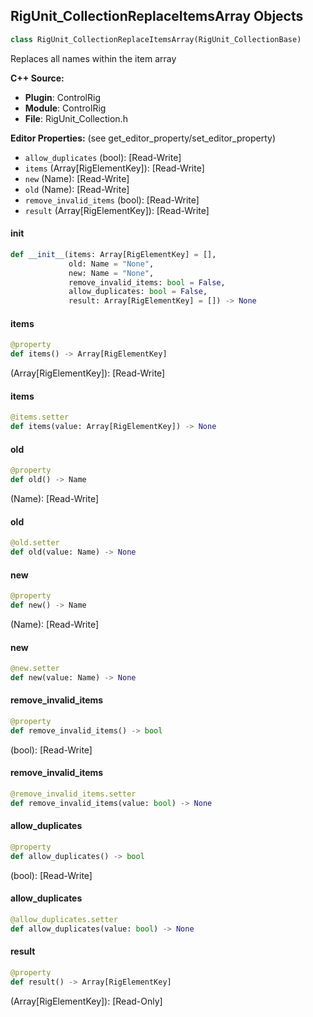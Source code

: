 ## RigUnit_CollectionReplaceItemsArray Objects

```python
class RigUnit_CollectionReplaceItemsArray(RigUnit_CollectionBase)
```

Replaces all names within the item array

**C++ Source:**

- **Plugin**: ControlRig
- **Module**: ControlRig
- **File**: RigUnit_Collection.h

**Editor Properties:** (see get_editor_property/set_editor_property)

- ``allow_duplicates`` (bool):  [Read-Write]
- ``items`` (Array[RigElementKey]):  [Read-Write]
- ``new`` (Name):  [Read-Write]
- ``old`` (Name):  [Read-Write]
- ``remove_invalid_items`` (bool):  [Read-Write]
- ``result`` (Array[RigElementKey]):  [Read-Write]

<a id="unreal.RigUnit_CollectionReplaceItemsArray.__init__"></a>

#### __init__

```python
def __init__(items: Array[RigElementKey] = [],
             old: Name = "None",
             new: Name = "None",
             remove_invalid_items: bool = False,
             allow_duplicates: bool = False,
             result: Array[RigElementKey] = []) -> None
```

<a id="unreal.RigUnit_CollectionReplaceItemsArray.items"></a>

#### items

```python
@property
def items() -> Array[RigElementKey]
```

(Array[RigElementKey]):  [Read-Write]

<a id="unreal.RigUnit_CollectionReplaceItemsArray.items"></a>

#### items

```python
@items.setter
def items(value: Array[RigElementKey]) -> None
```

<a id="unreal.RigUnit_CollectionReplaceItemsArray.old"></a>

#### old

```python
@property
def old() -> Name
```

(Name):  [Read-Write]

<a id="unreal.RigUnit_CollectionReplaceItemsArray.old"></a>

#### old

```python
@old.setter
def old(value: Name) -> None
```

<a id="unreal.RigUnit_CollectionReplaceItemsArray.new"></a>

#### new

```python
@property
def new() -> Name
```

(Name):  [Read-Write]

<a id="unreal.RigUnit_CollectionReplaceItemsArray.new"></a>

#### new

```python
@new.setter
def new(value: Name) -> None
```

<a id="unreal.RigUnit_CollectionReplaceItemsArray.remove_invalid_items"></a>

#### remove_invalid_items

```python
@property
def remove_invalid_items() -> bool
```

(bool):  [Read-Write]

<a id="unreal.RigUnit_CollectionReplaceItemsArray.remove_invalid_items"></a>

#### remove_invalid_items

```python
@remove_invalid_items.setter
def remove_invalid_items(value: bool) -> None
```

<a id="unreal.RigUnit_CollectionReplaceItemsArray.allow_duplicates"></a>

#### allow_duplicates

```python
@property
def allow_duplicates() -> bool
```

(bool):  [Read-Write]

<a id="unreal.RigUnit_CollectionReplaceItemsArray.allow_duplicates"></a>

#### allow_duplicates

```python
@allow_duplicates.setter
def allow_duplicates(value: bool) -> None
```

<a id="unreal.RigUnit_CollectionReplaceItemsArray.result"></a>

#### result

```python
@property
def result() -> Array[RigElementKey]
```

(Array[RigElementKey]):  [Read-Only]

<a id="unreal.RigUnit_CollectionItems"></a>